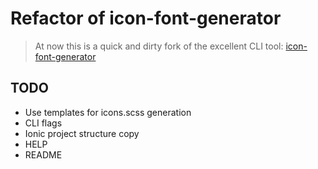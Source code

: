 # Refactor of icon-font-generator

> At now this is a quick and dirty fork of the excellent CLI tool: [icon-font-generator](https://github.com/Workshape/icon-font-generator)

## TODO

* Use templates for icons.scss generation
* CLI flags
* Ionic project structure copy
* HELP
* README